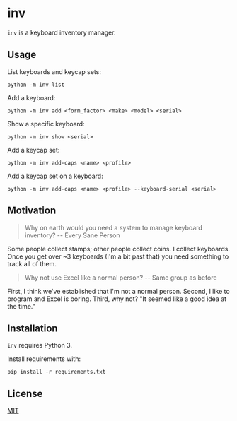 # inv

`inv` is a keyboard inventory manager.

## Usage

List keyboards and keycap sets:

    python -m inv list

Add a keyboard:

    python -m inv add <form_factor> <make> <model> <serial>

Show a specific keyboard:

    python -m inv show <serial>

Add a keycap set:

    python -m inv add-caps <name> <profile>

Add a keycap set on a keyboard:

    python -m inv add-caps <name> <profile> --keyboard-serial <serial>

## Motivation

> Why on earth would you need a system to manage keyboard inventory?
> -- Every Sane Person

Some people collect stamps; other people collect coins. I collect keyboards. Once you get over ~3 keyboards (I'm a bit past that) you need something to track all of them.

> Why not use Excel like a normal person?
> -- Same group as before

First, I think we've established that I'm not a normal person. Second, I like to program and Excel is boring. Third, why not? "It seemed like a good idea at the time."

## Installation

`inv` requires Python 3.

Install requirements with:

    pip install -r requirements.txt

## License

[MIT](LICENSE)
